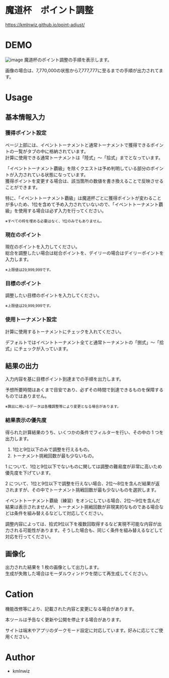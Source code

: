 # 魔道杯　ポイント調整
https://kmlnwiz.github.io/point-adjust/

# DEMO

![image](https://github.com/kmlnwiz/point-adjust/assets/48175908/eb4146f4-7649-4cba-831d-dff7a0185451)
魔道杯のポイント調整の手順を表示します。

画像の場合は、7,770,000の状態から7,777,777に至るまでの手順が出力されてます。


# Usage

## 基本情報入力

### 獲得ポイント設定

ページ上部には、イベントトーナメントと通常トーナメントで獲得できるポイントの一覧がタブの中に格納されています。  
計算に使用できる通常トーナメントは「陸式」～「拾式」までとなっています。

「イベントトーナメント覇級」を除くクエストは予め判明している部分のポイントが入力されている状態になっています。  
獲得ポイントを変更する場合は、該当箇所の数値を書き換えることで反映させることができます。

特に、「イベントトーナメント覇級」は魔道杯ごとに獲得ポイントが変わることが多いため、1位を含めて予め入力されていないので、「イベントトーナメント覇級」を使用する場合は必ず入力を行ってください。

<sub>※すべての枠を埋める必要はなく、1位のみでもありません。</sub>


### 現在のポイント

現在のポイントを入力してください。  
総合を調整したい場合は総合ポイントを、デイリーの場合はデイリーポイントを入力します。

<sub>※上限値は29,999,999です。</sub>


### 目標のポイント

調整したい目標のポイントを入力してください。  

<sub>※上限値は29,999,999です。</sub>


### 使用トーナメント設定

計算に使用するトーナメントにチェックを入れてください。

デフォルトではイベントトーナメント全てと通常トーナメントの「捌式」～「拾式」にチェックが入っています。


## 結果の出力

入力内容を基に目標ポイント到達までの手順を出力します。

予想所要時間はあくまで目安であり、必ずその時間で到達できるものを保障するものではありません。

<sub>※算出に用いるデータは各種調整等により変更となる場合があります。</sub>


### 結果表示の優先度

得られた計算結果のうち、いくつかの条件でフィルターを行い、その中の 1 つを出力します。

1. 1位と9位以下のみで調整を行えるもの。
2. トーナメント挑戦回数が最も少ないもの。

1 について、1位と9位以下でないものに関しては調整の難易度が非常に高いため優先度を下げています。

2 について、1位と9位以下で調整を行えない場合、2位～8位を含んだ結果が返されますが、その中でトーナメント挑戦回数が最も少ないものを選択します。

イベントトーナメント覇級（練習）をオンにしている場合、2位～9位を含んだ結果は表示されませんが、トーナメント挑戦回数が非現実的なものである場合などは条件を組み替えるなどして対応してください。

調整内容によっては、拾式9位以下を複数回取得するなど実現不可能な内容が出力される可能性があります。そうした場合も、同じく条件を組み替えるなどして対応を行ってください。


## 画像化

出力された結果を 1 枚の画像として出力します。  
生成が失敗した場合はモーダルウィンドウを閉じて再生成してください。


# Cation

機能改修等により、記載された内容と変更になる場合があります。

本ツールは予告なく更新や公開を停止する場合があります。

サイトは端末やアプリのダークモード設定に対応しています。好みに応じてご使用ください。


# Author

- kmlnwiz
